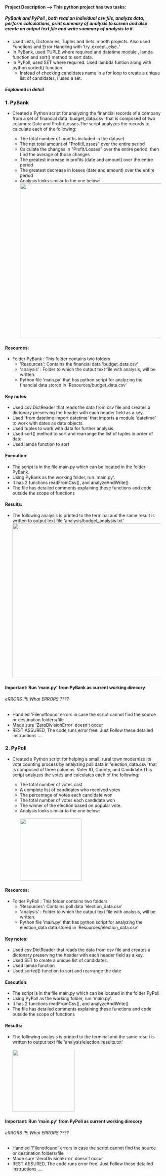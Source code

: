 #### Project Description --> This python project has two tasks: 
##### PyBank and PyPoll , both read an individual csv file, analyze data, perform calculations, print summary of analysis to screen and also create an output text file  and write summary of analysis to it. 
* Used Lists, Dictonaries, Tuples and Sets in both projects. Also used Functions and Error Handling with 'try..except..else..'
* In PyBank, used TUPLE where required and datetime module , lamda function and sort() method to sort data.
* In PyPoll, used SET where required. Used lambda funtion along with python sorted() function. 
    * Instead of checking candidates name in a for loop to create a unique list of candidates, i used a set.

##### Explained in detail
### 1. PyBank 
* Created a Python script for analyzing the financial records of a company from a set of financial data 'budget_data.csv' that is composed of two columns: Date and Profit/Losses.The script analyzes the records to calculate each of the following:

    * The total number of months included in the dataset
    * The net total amount of "Profit/Losses" over the entire period
    * Calculate the changes in "Profit/Losses" over the entire period, then find the average of those changes
    * The greatest increase in profits (date and amount) over the entire period
    * The greatest decrease in losses (date and amount) over the entire period
    * Analysis looks similar to the one below:
      <br><img src="https://user-images.githubusercontent.com/81383838/120222188-2a958880-c205-11eb-841a-8548d1d0f7f6.jpg" width="500">
      
#### Resources:
   * Folder PyBank : This folder contains two folders 
   		* 'Resources': Contains the financial data 'budget_data.csv'
   		* 'analysis' : Folder to which the output text file with analysis, will be written.
   		* Python file 'main.py' that has python script for analyzing the financial data stored in 'Resources/budget_data.csv'

#### Key notes:
   * Used csv.DictReader that reads the data from csv file and creates a dictonary preserving the header with each header field as a key.
   * Used 'from datetime import datetime' that imports a module 'datetime' to work with dates as date objects.
   * Used tuples to work with data for further analysis.
   * Used sort() method to sort and rearrange the list of tuples in order of date
   * Used lamda function to sort
 
#### Execution:
  * The script is in the file main.py which can be located in the folder PyBank.
  * Using PyBank as the working folder, run 'main.py'.
  * It has 2 functions readFromCsv(), and analyzeAndWrite()
  * The file has detailed comments explaining these functions and code outside the scope of functions
  
#### Results:
   * The following analysis is printed to the terminal and the same result is written to output text file 'analysis/budget_analysis.txt'
   <br><img src="https://user-images.githubusercontent.com/81383838/120222188-2a958880-c205-11eb-841a-8548d1d0f7f6.jpg" width="500">

#### Important: Run 'main.py' from PyBank as current working direcory
###### eRRORS !!!! What ERRORS ????
* Handled 'Filenotfound' errors in case the script cannot find the source or destination folders/file
* Made sure 'ZeroDivisionError' doesn't occur
* REST ASSURED, The code runs error free. Just Follow these detailed instructions ....

### 2. PyPoll 
* Created a Python script for helping a small, rural town modernize its vote counting process by analyzing poll data in 'election_data.csv' that is composed of three columns: Voter ID, County, and Candidate.This script analyzes the votes and calculates each of the following:

    * The total number of votes cast
    * A complete list of candidates who received votes
    * The percentage of votes each candidate won
    * The total number of votes each candidate won
    * The winner of the election based on popular vote.
    * Analysis looks similar to the one below:
      <br><br><img src="https://user-images.githubusercontent.com/81383838/120231311-bbc12b00-c216-11eb-9b01-50ccd9258b42.jpg" width="200">
      
#### Resources:
   * Folder PyPoll   : This folder contains two folders 
   		* 'Resources': Contains poll data 'election_data.csv'
   		* 'analysis' : Folder to which the output text file with analysis, will be written.
   		* Python file 'main.py' that has python script for analyzing the election_data data stored in 'Resources/election_data.csv'

#### Key notes:
   * Used csv.DictReader that reads the data from csv file and creates a dictonary preserving the header with each header field as a key.
   * Used SET to create a unique list of candidates.
   * Used lamda function
   * Used sorted() function to sort and rearrange the date 
 
#### Execution:
  * The script is in the file main.py which can be located in the folder PyPoll.
  * Using PyPoll as the working folder, run 'main.py'.
  * It has 2 functions readFromCsv(), and analyzeAndWrite()
  * The file has detailed comments explaining these functions and code outside the scope of functions
  
#### Results:
   * The following analysis is printed to the terminal and the same result is written to output text file 'analysis/election_results.txt'
   <br><br><img src="https://user-images.githubusercontent.com/81383838/120231311-bbc12b00-c216-11eb-9b01-50ccd9258b42.jpg" width="200">

#### Important: Run 'main.py' from PyPoll as current working direcory
###### eRRORS !!!! What ERRORS ????
* Handled 'Filenotfound' errors in case the script cannot find the source or destination folders/file
* Made sure 'ZeroDivisionError' doesn't occur
* REST ASSURED, The code runs error free. Just Follow these detailed instructions ....

